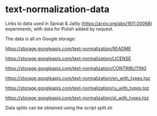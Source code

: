# text-normalization-data

Links to data used in Sproat &amp; Jaitly (https://arxiv.org/abs/1611.00068) experiments, with data for Polish added by request.

The data is all on Google storage:

https://storage.googleapis.com/text-normalization/README

https://storage.googleapis.com/text-normalization/LICENSE

https://storage.googleapis.com/text-normalization/CONTRIBUTING

https://storage.googleapis.com/text-normalization/en_with_types.tgz

https://storage.googleapis.com/text-normalization/ru_with_types.tgz

https://storage.googleapis.com/text-normalization/pl_with_types.tgz

Data splits can be obtained using the script split.sh
